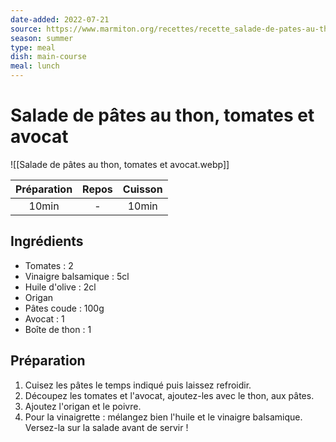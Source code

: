 ```yaml
---
date-added: 2022-07-21
source: https://www.marmiton.org/recettes/recette_salade-de-pates-au-thon-tomates-et-avocat_225273.aspx
season: summer
type: meal
dish: main-course
meal: lunch
---
```


# Salade de pâtes au thon, tomates et avocat

![[Salade de pâtes au thon, tomates et avocat.webp]]

| Préparation | Repos | Cuisson |
|:-----------:|:-----:|:-------:|
|    10min    |   -   |  10min  |

## Ingrédients

- Tomates : 2
- Vinaigre balsamique : 5cl
- Huile d'olive : 2cl
- Origan
- Pâtes coude : 100g
- Avocat : 1
- Boîte de thon : 1

## Préparation

1. Cuisez les pâtes le temps indiqué puis laissez refroidir.
2. Découpez les tomates et l'avocat, ajoutez-les avec le thon, aux pâtes.
3. Ajoutez l'origan et le poivre.
4. Pour la vinaigrette : mélangez bien l'huile et le vinaigre balsamique. Versez-la sur la salade avant de servir !
